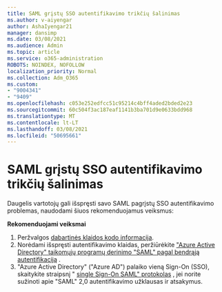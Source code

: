 ```yaml
---
title: SAML grįstų SSO autentifikavimo trikčių šalinimas
ms.author: v-aiyengar
author: AshaIyengar21
manager: dansimp
ms.date: 03/08/2021
ms.audience: Admin
ms.topic: article
ms.service: o365-administration
ROBOTS: NOINDEX, NOFOLLOW
localization_priority: Normal
ms.collection: Adm_O365
ms.custom:
- "9004341"
- "9409"
ms.openlocfilehash: c053e252edfcc51c95214c4bff4aded2bded2e23
ms.sourcegitcommit: 60c504f3ac187eaf1141b3ba701d9e0633bdd968
ms.translationtype: MT
ms.contentlocale: lt-LT
ms.lasthandoff: 03/08/2021
ms.locfileid: "50695661"
---
```

# <a name="troubleshoot-saml-based-sso-authentication-issues"></a>SAML grįstų SSO autentifikavimo trikčių šalinimas

Daugelis vartotojų gali išspręsti savo SAML pagrįstų SSO autentifikavimo problemas, naudodami šiuos rekomenduojamus veiksmus:

**Rekomenduojami veiksmai**
1. Peržvalgos [dabartinės klaidos kodo informacija](https://docs.microsoft.com/azure/active-directory/develop/reference-aadsts-error-codes#lookup-current-error-code-information).
1. Norėdami išspręsti autentifikavimo klaidas, peržiūrėkite ["Azure Active Directory" taikomųjų programų derinimo "SAML" pagal bendrąją autentifikaciją](https://docs.microsoft.com/azure/active-directory/manage-apps/debug-saml-sso-issues) .
1. "Azure Active Directory" ("Azure AD") palaiko vieną Sign-On (SSO), skaitykite straipsnį " [single Sign-On SAML" protokolas](https://docs.microsoft.com/azure/active-directory/develop/single-sign-on-saml-protocol) , jei norite sužinoti apie "SAML" 2,0 autentifikavimo užklausas ir atsakymus.


